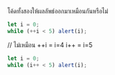 โค้ดทั้งสองให้ผลลัพธ์ออกมาเหมือนกันหรือไม่

```js
let i = 0;
while (++i < 5) alert(i);
```
// ไม่เหมือน  ++i = i=4
            i++ = i=5
```js
let i = 0;
while (i++ < 5) alert(i);
```
